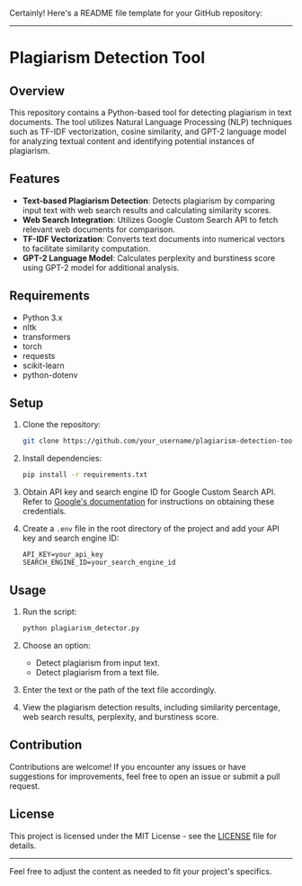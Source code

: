 Certainly! Here's a README file template for your GitHub repository:

---

# Plagiarism Detection Tool

## Overview

This repository contains a Python-based tool for detecting plagiarism in text documents. The tool utilizes Natural Language Processing (NLP) techniques such as TF-IDF vectorization, cosine similarity, and GPT-2 language model for analyzing textual content and identifying potential instances of plagiarism.

## Features

- **Text-based Plagiarism Detection**: Detects plagiarism by comparing input text with web search results and calculating similarity scores.
- **Web Search Integration**: Utilizes Google Custom Search API to fetch relevant web documents for comparison.
- **TF-IDF Vectorization**: Converts text documents into numerical vectors to facilitate similarity computation.
- **GPT-2 Language Model**: Calculates perplexity and burstiness score using GPT-2 model for additional analysis.

## Requirements

- Python 3.x
- nltk
- transformers
- torch
- requests
- scikit-learn
- python-dotenv

## Setup

1. Clone the repository:

    ```bash
    git clone https://github.com/your_username/plagiarism-detection-tool.git
    ```

2. Install dependencies:

    ```bash
    pip install -r requirements.txt
    ```

3. Obtain API key and search engine ID for Google Custom Search API. Refer to [Google's documentation](https://developers.google.com/custom-search/v1/overview) for instructions on obtaining these credentials.

4. Create a `.env` file in the root directory of the project and add your API key and search engine ID:

    ```env
    API_KEY=your_api_key
    SEARCH_ENGINE_ID=your_search_engine_id
    ```

## Usage

1. Run the script:

    ```bash
    python plagiarism_detector.py
    ```

2. Choose an option:
    - Detect plagiarism from input text.
    - Detect plagiarism from a text file.

3. Enter the text or the path of the text file accordingly.

4. View the plagiarism detection results, including similarity percentage, web search results, perplexity, and burstiness score.

## Contribution

Contributions are welcome! If you encounter any issues or have suggestions for improvements, feel free to open an issue or submit a pull request.

## License

This project is licensed under the MIT License - see the [LICENSE](LICENSE) file for details.

---

Feel free to adjust the content as needed to fit your project's specifics.
